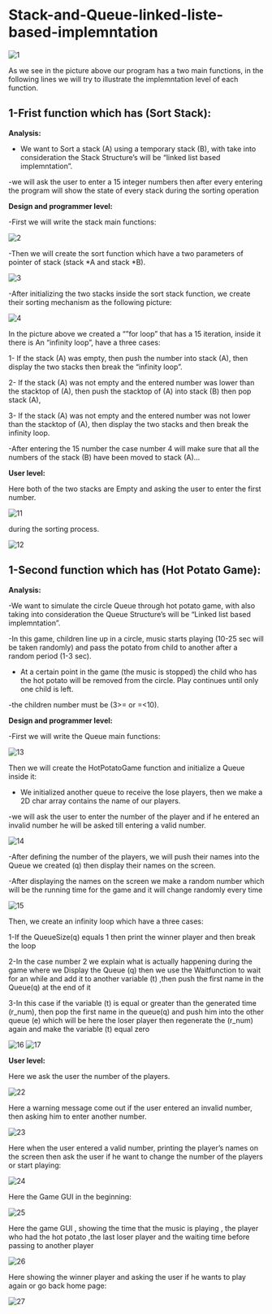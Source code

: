 # Stack-and-Queue-linked-liste-based-implemntation







![1](https://user-images.githubusercontent.com/32440404/52535821-10012200-2d64-11e9-9219-3210427e0398.jpg)


As we see in the picture above our program has a two main functions, in the following lines we will try to illustrate the implemntation level of each function.

1-Frist function which has (Sort Stack): 
--------------------------------------------------
**Analysis:**

- We want to Sort a stack (A) using a temporary stack (B), with take into consideration the Stack Structure’s will be “linked list based implemntation”.

-we will ask the user to enter a 15 integer numbers then after every entering the program will show the state of every stack during the sorting operation

**Design and programmer level:**

-First we will write the stack main functions:

![2](https://user-images.githubusercontent.com/32440404/52536006-59527100-2d66-11e9-98c6-0f4aa6753178.jpg)

-Then we will create the sort function which have a two parameters of pointer of stack    (stack *A and stack *B).

![3](https://user-images.githubusercontent.com/32440404/52536025-9ae31c00-2d66-11e9-8711-d0654e2805e0.jpg)

-After initializing the two stacks inside the sort stack function, we create their sorting mechanism as the following picture:

![4](https://user-images.githubusercontent.com/32440404/52536041-bea66200-2d66-11e9-8e55-7610ec36fcf4.jpg)

In the picture above we created a “”for loop” that has a 15 iteration, inside it there is 
An “infinity loop”, have a three cases:

1- If the stack (A) was empty, then push the number into stack (A), then display the two stacks then break the “infinity loop”.

2- If the stack (A) was not empty and the entered number was lower than the stacktop of (A), then push the stacktop of (A) into stack (B) then pop stack (A), 

3- If the stack (A) was not empty and the entered number was not lower than the stacktop of (A), then display the two stacks and then break the infinity loop.

-After entering the 15 number the case number 4 will make sure that all the numbers of the stack (B) have been moved to stack (A)…

**User level:**

Here both of the two stacks are Empty and asking the user to enter the first number.

![11](https://user-images.githubusercontent.com/32440404/52536094-193fbe00-2d67-11e9-9e18-263e2375ddd4.jpg)

during the sorting process.

![12](https://user-images.githubusercontent.com/32440404/52536138-8eab8e80-2d67-11e9-94a6-952ae9e64d4f.jpg)


1-Second function which has (Hot Potato Game): 
-------------------------------------------------------------
**Analysis:**

-We want to simulate the circle Queue through hot potato game, with also taking into consideration the Queue Structure’s will be “Linked list based implemntation”.

-In this game, children line up in a circle, music starts playing (10-25 sec will be taken randomly) and pass the potato from child to another after a random period (1-3 sec).

- At a certain point in the game (the music is stopped) the child who has the hot potato will be removed from the circle. Play continues until only one child is left.

-the children number must be (3>= or =<10).

**Design and programmer level:**

-First we will write the Queue main functions:

![13](https://user-images.githubusercontent.com/32440404/52536168-f6fa7000-2d67-11e9-8ce6-f6c2c04a4364.jpg)

Then we will create the HotPotatoGame function and initialize a Queue inside it:

- We initialized another queue to receive the lose players, then we make a 2D char array contains the name of our players.

-we will ask the user to enter the number of the player and if he entered an invalid number he will be asked till entering a valid number.

![14](https://user-images.githubusercontent.com/32440404/52536194-55275300-2d68-11e9-81c9-28f73092d298.jpg)


-After defining the number of the players, we will push their names into the Queue we created (q) then display their names on the screen.

-After displaying the names on the screen we make a random number which will be the running time for the game and it will change randomly every time

![15](https://user-images.githubusercontent.com/32440404/52536203-8011a700-2d68-11e9-96ef-7bc4a59cf13c.jpg)

Then, we create an infinity loop which have a three cases:

1-If the QueueSize(q) equals 1 then print the winner player and then break the loop

2-In the case number 2 we explain what is actually happening during the game where we Display the Queue (q) then we use the Waitfunction to wait for an while and add it to another variable (t) ,then push the first name in the Queue(q) at the end of it 

3-In this case if the variable (t) is equal or greater than the generated time (r_num), then pop the first name in the queue(q) and  push him into the other queue (e) which will be here the loser player then regenerate the (r_num) again  and make the variable (t) equal zero 


![16](https://user-images.githubusercontent.com/32440404/52536214-a899a100-2d68-11e9-9814-e2d8a2dc6d7b.jpg)
![17](https://user-images.githubusercontent.com/32440404/52536221-c535d900-2d68-11e9-861e-27882ec24a12.jpg)

**User level:**
  
Here we ask the user the number of the players. 

![22](https://user-images.githubusercontent.com/32440404/52536255-1e057180-2d69-11e9-86fe-db587ddc02d4.jpg)

Here a warning message come out if the user entered an invalid number, then asking him to enter another number.

![23](https://user-images.githubusercontent.com/32440404/52536257-2067cb80-2d69-11e9-89e0-ceb685a6da27.jpg)

Here when the user entered a valid number, printing the player’s names on the screen then ask the user if he want to change the number of the players or start playing:

![24](https://user-images.githubusercontent.com/32440404/52536258-22ca2580-2d69-11e9-96cf-247c2d1db5ee.jpg)

Here the Game GUI in the beginning: 

![25](https://user-images.githubusercontent.com/32440404/52536260-252c7f80-2d69-11e9-89eb-c58f94b3ce1a.jpg)

Here the game GUI , showing the time that the music is playing , the player who had the hot potato ,the last loser player and the  waiting time before passing to another player

![26](https://user-images.githubusercontent.com/32440404/52536262-278ed980-2d69-11e9-8cac-9cce1492944c.jpg)

Here showing the winner player and asking the user if he wants to play again or go back home page:

![27](https://user-images.githubusercontent.com/32440404/52536263-2a89ca00-2d69-11e9-9d20-34f10b1e1c1d.jpg)







